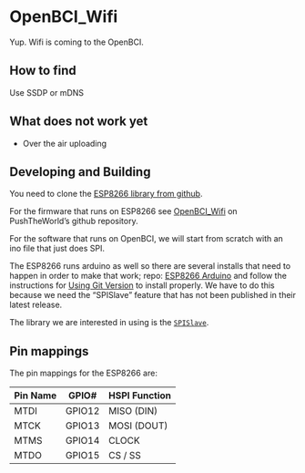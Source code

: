 # OpenBCI_Wifi

Yup. Wifi is coming to the OpenBCI.

## How to find

Use SSDP or mDNS

## What does not work yet

* Over the air uploading 


## Developing and Building

You need to clone the [ESP8266 library from github](https://github.com/esp8266/Arduino#using-git-version).

For the firmware that runs on ESP8266 see [OpenBCI_Wifi](https://github.com/PushTheWorld/OpenBCI_Wifi) on PushTheWorld’s github repository.

For the software that runs on OpenBCI, we will start from scratch with an ino file that just does SPI.

The ESP8266 runs arduino as well so there are several installs that need to happen in order to make that work; repo: [ESP8266 Arduino](https://github.com/esp8266/Arduino) and follow the instructions for [Using Git Version](https://github.com/esp8266/Arduino/blob/master/README.md#using-git-version) to install properly. We have to do this because we need the “SPISlave” feature that has not been published in their latest release.

The library we are interested in using is the [`SPISlave`](https://github.com/esp8266/Arduino/tree/master/libraries/SPISlave).

## Pin mappings

The pin mappings for the ESP8266 are:

Pin Name | GPIO# | HSPI Function
--- | --- | ---
MTDI | GPIO12 | MISO (DIN)
MTCK | GPIO13 | MOSI (DOUT)
MTMS | GPIO14 | CLOCK
MTDO | GPIO15 | CS / SS
